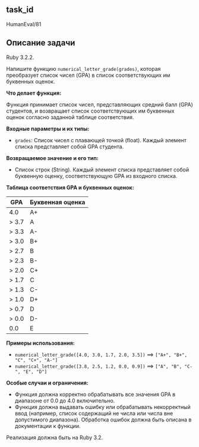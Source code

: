 ## task_id
HumanEval/81

## Описание задачи
Ruby 3.2.2.

Напишите функцию `numerical_letter_grade(grades)`, которая преобразует список чисел (GPA) в список соответствующих им буквенных оценок.

**Что делает функция:**

Функция принимает список чисел, представляющих средний балл (GPA) студентов, и возвращает список соответствующих им буквенных оценок согласно заданной таблице соответствия.

**Входные параметры и их типы:**

* `grades`: Список чисел с плавающей точкой (float).  Каждый элемент списка представляет собой GPA студента.

**Возвращаемое значение и его тип:**

* Список строк (String). Каждый элемент списка представляет собой буквенную оценку, соответствующую GPA из входного списка.

**Таблица соответствия GPA и буквенных оценок:**

| GPA       | Буквенная оценка |
|-----------|--------------------|
| 4.0       | A+                 |
| > 3.7     | A                  |
| > 3.3     | A-                 |
| > 3.0     | B+                 |
| > 2.7     | B                  |
| > 2.3     | B-                 |
| > 2.0     | C+                 |
| > 1.7     | C                  |
| > 1.3     | C-                 |
| > 1.0     | D+                 |
| > 0.7     | D                  |
| > 0.0     | D-                 |
| 0.0       | E                  |


**Примеры использования:**

* `numerical_letter_grade([4.0, 3.0, 1.7, 2.0, 3.5])`  ==> `["A+", "B+", "C", "C+", "A-"]`
* `numerical_letter_grade([3.8, 2.5, 1.2, 0.0, 0.9])` ==> `["A", "B", "C-", "E", "D"]`


**Особые случаи и ограничения:**

* Функция должна корректно обрабатывать все значения GPA в диапазоне от 0.0 до 4.0 включительно.
* Функция должна выдавать ошибку или обрабатывать некорректный ввод (например, список содержащий не числа или числа вне допустимого диапазона).  Обработка ошибок должна быть описана в документации к функции.


Реализация должна быть на Ruby 3.2.

